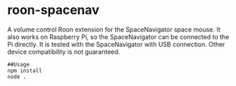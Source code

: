 # roon-spacenav
A volume control Roon extension for the SpaceNavigator space mouse. It also works on Raspberry Pi, so the SpaceNavigator can be connected to the Pi directly. It is tested with the SpaceNavigator with USB connection. Other device compatibility is not guaranteed. 

```
##Usage
npm install
node .
```
